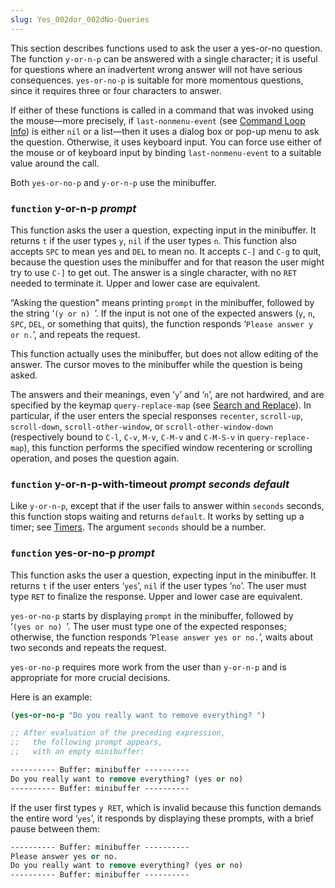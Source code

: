 ```yaml
---
slug: Yes_002dor_002dNo-Queries
---
```


This section describes functions used to ask the user a yes-or-no question. The function `y-or-n-p` can be answered with a single character; it is useful for questions where an inadvertent wrong answer will not have serious consequences. `yes-or-no-p` is suitable for more momentous questions, since it requires three or four characters to answer.

If either of these functions is called in a command that was invoked using the mouse—more precisely, if `last-nonmenu-event` (see [Command Loop Info](Command-Loop-Info)) is either `nil` or a list—then it uses a dialog box or pop-up menu to ask the question. Otherwise, it uses keyboard input. You can force use either of the mouse or of keyboard input by binding `last-nonmenu-event` to a suitable value around the call.

Both `yes-or-no-p` and `y-or-n-p` use the minibuffer.

### <span className="tag function">`function`</span> **y-or-n-p** *prompt*

This function asks the user a question, expecting input in the minibuffer. It returns `t` if the user types `y`, `nil` if the user types `n`. This function also accepts `SPC` to mean yes and `DEL` to mean no. It accepts `C-]` and `C-g` to quit, because the question uses the minibuffer and for that reason the user might try to use `C-]` to get out. The answer is a single character, with no `RET` needed to terminate it. Upper and lower case are equivalent.

“Asking the question" means printing `prompt` in the minibuffer, followed by the string ‘`(y or n) `’<!-- /@w -->. If the input is not one of the expected answers (`y`, `n`, `SPC`, `DEL`, or something that quits), the function responds ‘`Please answer y or n.`’, and repeats the request.

This function actually uses the minibuffer, but does not allow editing of the answer. The cursor moves to the minibuffer while the question is being asked.

The answers and their meanings, even ‘`y`’ and ‘`n`’, are not hardwired, and are specified by the keymap `query-replace-map` (see [Search and Replace](Search-and-Replace)). In particular, if the user enters the special responses `recenter`, `scroll-up`, `scroll-down`, `scroll-other-window`, or `scroll-other-window-down` (respectively bound to `C-l`, `C-v`, `M-v`, `C-M-v` and `C-M-S-v` in `query-replace-map`), this function performs the specified window recentering or scrolling operation, and poses the question again.

### <span className="tag function">`function`</span> **y-or-n-p-with-timeout** *prompt seconds default*

Like `y-or-n-p`, except that if the user fails to answer within `seconds` seconds, this function stops waiting and returns `default`. It works by setting up a timer; see [Timers](Timers). The argument `seconds` should be a number.

### <span className="tag function">`function`</span> **yes-or-no-p** *prompt*

This function asks the user a question, expecting input in the minibuffer. It returns `t` if the user enters ‘`yes`’, `nil` if the user types ‘`no`’. The user must type `RET` to finalize the response. Upper and lower case are equivalent.

`yes-or-no-p` starts by displaying `prompt` in the minibuffer, followed by ‘`(yes or no) `’<!-- /@w -->. The user must type one of the expected responses; otherwise, the function responds ‘`Please answer yes or no.`’, waits about two seconds and repeats the request.

`yes-or-no-p` requires more work from the user than `y-or-n-p` and is appropriate for more crucial decisions.

Here is an example:

```lisp
(yes-or-no-p "Do you really want to remove everything? ")

;; After evaluation of the preceding expression,
;;   the following prompt appears,
;;   with an empty minibuffer:
```



```lisp
---------- Buffer: minibuffer ----------
Do you really want to remove everything? (yes or no)
---------- Buffer: minibuffer ----------
```

If the user first types `y RET`, which is invalid because this function demands the entire word ‘`yes`’, it responds by displaying these prompts, with a brief pause between them:

```lisp
---------- Buffer: minibuffer ----------
Please answer yes or no.
Do you really want to remove everything? (yes or no)
---------- Buffer: minibuffer ----------
```
